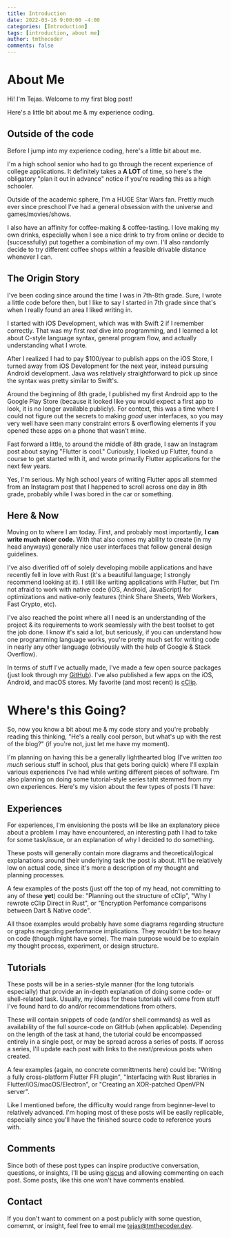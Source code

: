 ```yaml
---
title: Introduction
date: 2022-03-16 9:00:00 -4:00
categories: [Introduction]
tags: [introduction, about me]
author: tmthecoder
comments: false
---
```


# About Me

Hi! I'm Tejas. Welcome to my first blog post!

Here's a little bit about me & my experience coding.

## Outside of the code

Before I jump into my experience coding, here's a little bit about me.

I'm a high school senior who had to go through the recent experience of college applications. It definitely takes a **A LOT** of time, so here's the obligatory "plan it out in advance" notice if you're reading this as a high schooler.

Outside of the academic sphere, I'm a HUGE Star Wars fan. Prettly much ever since preschool I've had a general obsession with the universe and games/movies/shows.

I also have an affinity for coffee-making & coffee-tasting. I love making my own drinks, especially when I see a nice drink to try from online or decide to (successfully) put together a combination of my own. I'll also randomly decide to try different coffee shops within a feasible drivable distance whenever I can.

## The Origin Story

I've been coding since around the time I was in 7th-8th grade. Sure, I wrote a little code before then, but I like to say I started in 7th grade since that's when I really found an area I liked writing in.

I started with iOS Development, which was with Swift 2 if I remember correctly. That was my first _real_ dive into programming, and I learned a lot about C-style language syntax, general program flow, and actually understanding what I wrote.

After I realized I had to pay $100/year to publish apps on the iOS Store, I turned away from iOS Development for the next year, instead pursuing Android development. Java was relatively straightforward to pick up since the syntax was pretty similar to Swift's.

Around the beginning of 8th grade, I published my first Android app to the Google Play Store (because it looked like you would expect a first app to look, it is no longer available publicly). For context, this was a time where I could not figure out the secrets to making _good_ user interfaces, so you may very well have seen many constraint errors & overflowing elements if you opened these apps on a phone that wasn't mine.

Fast forward a little, to around the middle of 8th grade, I saw an Instagram post about saying "Flutter is cool." Curiously, I looked up Flutter, found a course to get started with it, and wrote primarily Flutter applications for the next few years.

Yes, I'm serious. My high school years of writing Flutter apps all stemmed from an Instagram post that I happened to scroll across one day in 8th grade, probably while I was bored in the car or something.

## Here & Now

Moving on to where I am today. First, and probably most importantly, **I can write much nicer code.** With that also comes my ability to create (in my head anyways) generally nice user interfaces that follow general design guidelines.

I've also diverified off of solely developing mobile applications and have recently fell in love with Rust (it's a beautiful language; I strongly recommend looking at it). I still like writing applications with Flutter, but I'm not afraid to work with native code (iOS, Android, JavaScript) for optimizations and native-only features (think Share Sheets, Web Workers, Fast Crypto, etc).

I've also reached the point where all I need is an understanding of the project & its requirements to work seamlessly with the best toolset to get the job done. I know it's said a lot, but seriously, if you can understand how one programming language works, you're pretty much set for writing code in nearly any other language (obviously with the help of Google & Stack Overflow).

In terms of stuff I've actually made, I've made a few open source packages (just look through my [GitHub](https://github.com/tmthecoder)). I've also published a few apps on the iOS, Android, and macOS stores. My favorite (and most recent) is [cClip](https://cclip.app/).

# Where's this Going?

So, now you know a bit about me & my code story and you're probably reading this thinking, "He's a really cool person, but what's up with the rest of the blog?" (if you're not, just let me have my moment).

I'm planning on having this be a generally lighthearted blog (I've written _too much_ serious stuff in school, plus that gets boring quick) where I'll explain various experiences I've had while writing different pieces of software. I'm also planning on doing some tutorial-style series taht stemmed from my own experiences. Here's my vision about the few types of posts I'll have:

## Experiences

For experiences, I'm envisioning the posts will be like an explanatory piece about a problem I may have encountered, an interesting path I had to take for some task/issue, or an explanation of why I decided to do something.

These posts will generally contain more diagrams and theoretical/logical explanations around their underlying task the post is about. It'll be relatively low on actual code, since it's more a description of my thought and planning processes.

A few examples of the posts (just off the top of my head, not committing to any of these __yet__) could be: "Planning out the structure of cClip", "Why I rewrote cClip Direct in Rust", or "Encryption Perfomance comparisons between Dart & Native code".

All thsoe examples would probably have some diagrams regarding structure or graphs regarding performance implications. They wouldn't be too heavy on code (though might have some). The main purpose would be to explain my thought process, experiment, or design structure.

## Tutorials

These posts will be in a series-style manner (for the long tutorials especially) that provide an in-depth explanation of doing some code- or shell-related task. Usually, my ideas for these tutorials will come from stuff I've found hard to do and/or recommendations from others.

These will contain snippets of code (and/or shell commands) as well as availability of the full source-code on GitHub (when applicable). Depending on the length of the task at hand, the tutorial could be encompassed entirely in a single post, or may be spread across a series of posts. If across a series, I'll update each post with links to the next/previous posts when created.

A few examples (again, no concrete committments here) could be: "Writing a fully cross-platform Flutter FFI plugin", "Interfacing with Rust libraries in Flutter/iOS/macOS/Electron", or "Creating an XOR-patched OpenVPN server".

Like I mentioned before, the difficulty would range from beginner-level to relatively advanced. I'm hoping most of these posts will be easily replicable, especially since you'll have the finished source code to reference yours with.

## Comments

Since both of these post types can inspire productive conversation, questions, or insights, I'll be using [giscus](https://github.com/giscus/giscus) and allowing commenting on each post. Some posts, like this one won't have comments enabled.

## Contact

If you don't want to comment on a post publicly with some question, comemnt, or insight, feel free to email me [tejas@tmthecoder.dev](mailto://tejas@tmthecoder.dev).
